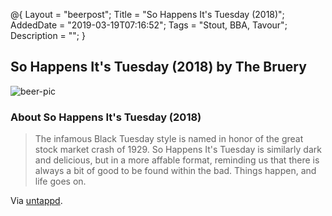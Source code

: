 @{
 Layout = "beerpost";
 Title = "So Happens It's Tuesday (2018)";
 AddedDate = "2019-03-19T07:16:52";
 Tags = "Stout, BBA, Tavour";
 Description = "";
 }
 

## So Happens It's Tuesday (2018) by The Bruery

![beer-pic]

### About So Happens It's Tuesday (2018)

> The infamous Black Tuesday style is named in honor of the great stock market crash of 1929. So Happens It's Tuesday is similarly dark and delicious, but in a more affable format, reminding us that there is always a bit of good to be found within the bad. Things happen, and life goes on.

Via [untappd][untappd-url].

[untappd-url]: <https://untappd.com//b/the-bruery-so-happens-it-s-tuesday-2018/2612730>
[beer-pic]: https://jasonpowley.com/assets/img/2019-03-19-so-happens-its-tuesday-2018.jpeg "So Happens It's Tuesday (2018) by The Bruery"
